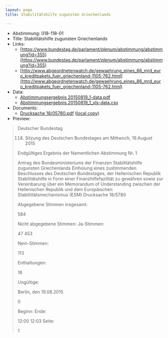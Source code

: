 ```yaml
---
layout: page
title: Stabilitätshilfe zugunsten Griechenlands

---
```


* Abstimmung: 018-118-01
* Title: Stabilitätshilfe zugunsten Griechenlands
* Links: 
    * [https://www.bundestag.de/parlament/plenum/abstimmung/abstimmung?id=355](https://www.bundestag.de/parlament/plenum/abstimmung/abstimmung?id=355)
    * [http://www.abgeordnetenwatch.de/gewaehrung_eines_86_mrd_euro_kreditpakets_fuer_griechenland-1105-762.html](http://www.abgeordnetenwatch.de/gewaehrung_eines_86_mrd_euro_kreditpakets_fuer_griechenland-1105-762.html)
* Data: 
    * [Abstimmungsergebnis 20150819_1-data.pdf](/res/abstimmungsliste/20150819_1-data.pdf)
    * [Abstimmungsergebnis 20150819_1_xls-data.csv](/res/abstimmungsliste/analyses/20150819_1_xls-data.csv)
* Documents: 
    * [Drucksache 18/05780.pdf](http://dip21.bundestag.de/dip21/btd/18/057/1805780.pdf) ([local copy](/res/abstimmungsdaten/018-118-01/1805780.pdf))
* Preview: 
> Deutscher Bundestag
> 
> 118. Sitzung des Deutschen Bundestages
> am Mittwoch, 19.August 2015
> 
> Endgültiges Ergebnis der Namentlichen Abstimmung Nr. 1
> 
> Antrag des Bundesministeriums der Finanzen
> Stabilitätshilfe zugunsten Griechenlands
> Einholung eines zustimmenden Beschlusses des Deutschen Bundestages, der Hellenischen
> Republik Stabilitätshilfe in Form einer Finanzhilfefazilität zu gewähren sowie zur
> Vereinbarung über ein Memorandum of Understanding zwischen der Hellenischen
> Republik und dem Europäischen Stabiltitätsmechanismus (ESM)
> Drucksache 18/5780
> 
> Abgegebene Stimmen insgesamt:
> 
> 584
> 
> Nicht abgegebene Stimmen:
> Ja-Stimmen:
> 
> 47
> 453
> 
> Nein-Stimmen:
> 
> 113
> 
> Enthaltungen:
> 
> 18
> 
> Ungültige:
> 
> Berlin, den 19.08.2015
> 
> 0
> 
> Beginn:
> Ende:
> 
> 12:00
> 12:03
> Seite:
> 
> 1
> 
> 
